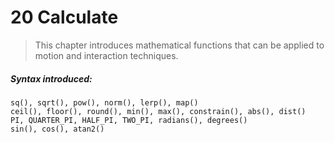 # 20 Calculate

>This chapter introduces mathematical functions that can be applied to motion and interaction techniques.

##### Syntax introduced:

```
sq(), sqrt(), pow(), norm(), lerp(), map()
ceil(), floor(), round(), min(), max(), constrain(), abs(), dist()
PI, QUARTER_PI, HALF_PI, TWO_PI, radians(), degrees()
sin(), cos(), atan2()
```
